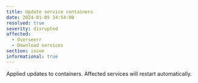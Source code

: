 ```yaml
---
title: Update service containers
date: 2024-01-05 14:54:00
resolved: true
severity: disrupted
affected:
  - Overseerr
  - Download services
section: issue
informational: true
---
```


Applied updates to containers. Affected services will restart automatically. 